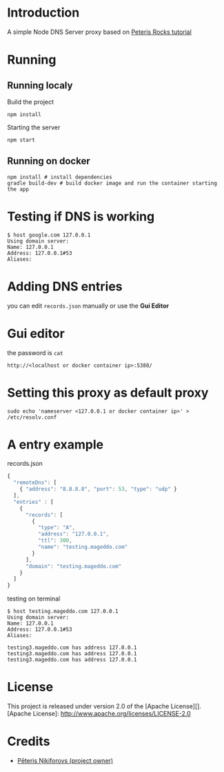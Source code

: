 # Introduction

A simple Node DNS Server proxy based on [Peteris Rocks tutorial](https://peteris.rocks/blog/dns-proxy-server-in-node-js-with-ui/)

# Running

## Running localy

Build the project 

	npm install

Starting the server 

	npm start

## Running on docker
	
	npm install # install dependencies
	gradle build-dev # build docker image and run the container starting the app

# Testing if DNS is working

	$ host google.com 127.0.0.1
	Using domain server:
	Name: 127.0.0.1
	Address: 127.0.0.1#53
	Aliases:

# Adding DNS entries

you can edit `records.json` manually or use the **Gui Editor**

# Gui editor

the password is `cat`

	http://<localhost or docker container ip>:5380/

# Setting this proxy as default proxy 

	sudo echo 'nameserver <127.0.0.1 or docker container ip>' > /etc/resolv.conf

# A entry example

records.json

```javascript
{
  "remoteDns": [
    { "address": "8.8.8.8", "port": 53, "type": "udp" }
  ],
  "entries" : [
    {
      "records": [
        {
          "type": "A",
          "address": "127.0.0.1",
          "ttl": 300,
          "name": "testing.mageddo.com"
        }
      ],
      "domain": "testing.mageddo.com"
    }
  ]
}
```

testing on terminal 

	$ host testing.mageddo.com 127.0.0.1
	Using domain server:
	Name: 127.0.0.1
	Address: 127.0.0.1#53
	Aliases: 

	testing3.mageddo.com has address 127.0.0.1
	testing3.mageddo.com has address 127.0.0.1
	testing3.mageddo.com has address 127.0.0.1

# License

This project is released under version 2.0 of the [Apache License][].
[Apache License]: http://www.apache.org/licenses/LICENSE-2.0

# Credits
* [Pēteris Ņikiforovs (project owner)](https://peteris.rocks/)